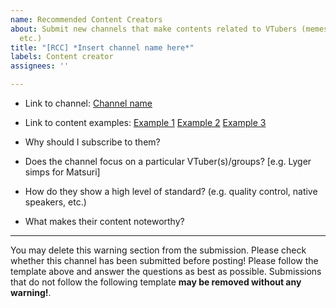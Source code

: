 ```yaml
---
name: Recommended Content Creators
about: Submit new channels that make contents related to VTubers (memes, reviews,
  etc.)
title: "[RCC] *Insert channel name here*"
labels: Content creator
assignees: ''

---
```


- Link to channel:
  [Channel name](url)
  
- Link to content examples:
  [Example 1](url)
  [Example 2](url)
  [Example 3](url)

- Why should I subscribe to them?

- Does the channel focus on a particular VTuber(s)/groups? [e.g. Lyger simps for Matsuri]

- How do they show a high level of standard?
  (e.g. quality control, native speakers, etc.)

-  What makes their content noteworthy?

----
You may delete this warning section from the submission.
Please check whether this channel has been submitted before posting!
Please follow the template above and answer the questions as best as possible. Submissions that do not follow the following template **may be removed without any warning!**.

